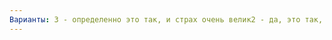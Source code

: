 ```yaml
---
Варианты: 3 - определенно это так, и страх очень велик2 - да, это так, но страх не очень велик1 - иногда, но это меня не беспокоит0 - совсем не испытываю
---
```

